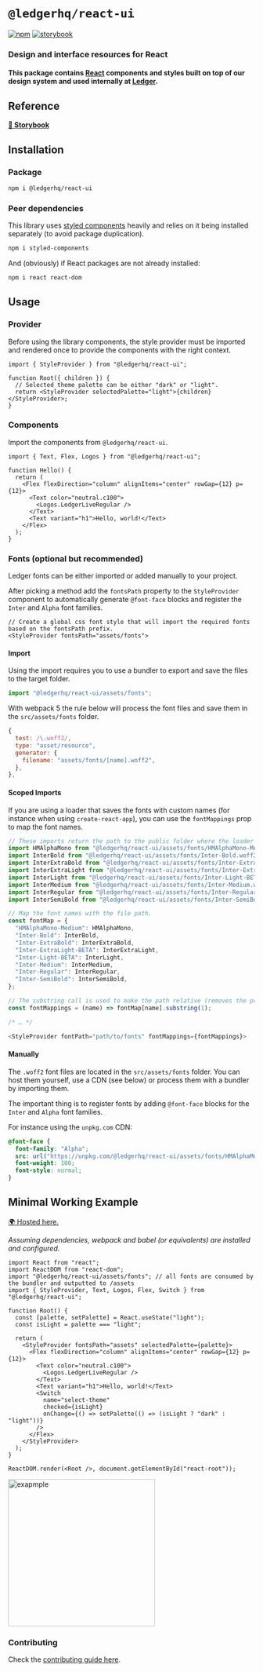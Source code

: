 # `@ledgerhq/react-ui`

[![npm](https://img.shields.io/npm/v/@ledgerhq/react-ui)](https://www.npmjs.com/package/@ledgerhq/react-ui)
[![storybook](https://img.shields.io/badge/Storybook-📚-61DBFB)](https://react-ui-storybook.vercel.app)

### Design and interface resources for React

#### This package contains [React](https://reactjs.org/) components and styles built on top of our design system and used internally at [Ledger](https://www.ledger.com/).

## Reference

**[🔗 Storybook](https://react-ui-storybook.vercel.app)**

## Installation

### Package

```sh
npm i @ledgerhq/react-ui
```

### Peer dependencies

This library uses [styled components](https://styled-components.com/) heavily and relies on it being installed separately (to avoid package duplication).

```sh
npm i styled-components
```

And (obviously) if React packages are not already installed:

```sh
npm i react react-dom
```

## Usage

### Provider

Before using the library components, the style provider must be imported and rendered once to provide the components with the right context.

```tsx
import { StyleProvider } from "@ledgerhq/react-ui";

function Root({ children }) {
  // Selected theme palette can be either "dark" or "light".
  return <StyleProvider selectedPalette="light">{children}</StyleProvider>;
}
```

### Components

Import the components from `@ledgerhq/react-ui`.

```tsx
import { Text, Flex, Logos } from "@ledgerhq/react-ui";

function Hello() {
  return (
    <Flex flexDirection="column" alignItems="center" rowGap={12} p={12}>
      <Text color="neutral.c100">
        <Logos.LedgerLiveRegular />
      </Text>
      <Text variant="h1">Hello, world!</Text>
    </Flex>
  );
}
```

### Fonts (optional but recommended)

Ledger fonts can be either imported or added manually to your project.

After picking a method add the `fontsPath` property to the `StyleProvider` component to automatically generate
`@font-face` blocks and register the `Inter` and `Alpha` font families.

```tsx
// Create a global css font style that will import the required fonts based on the fontsPath prefix.
<StyleProvider fontsPath="assets/fonts">
```

#### Import

Using the import requires you to use a bundler to export and save the files to the target folder.

```js
import "@ledgerhq/react-ui/assets/fonts";
```

With webpack 5 the rule below will process the font files and save them in the `src/assets/fonts` folder.

```js
{
  test: /\.woff2/,
  type: "asset/resource",
  generator: {
    filename: "assets/fonts/[name].woff2",
  },
},
```

#### Scoped Imports

If you are using a loader that saves the fonts with custom names (for instance when using `create-react-app`), you can use the `fontMappings` prop to map the font names.

```js
// These imports return the path to the public folder where the loader saves the fonts during the build.
import HMAlphaMono from "@ledgerhq/react-ui/assets/fonts/HMAlphaMono-Medium.woff2";
import InterBold from "@ledgerhq/react-ui/assets/fonts/Inter-Bold.woff2";
import InterExtraBold from "@ledgerhq/react-ui/assets/fonts/Inter-ExtraBold.woff2";
import InterExtraLight from "@ledgerhq/react-ui/assets/fonts/Inter-ExtraLight-BETA.woff2";
import InterLight from "@ledgerhq/react-ui/assets/fonts/Inter-Light-BETA.woff2";
import InterMedium from "@ledgerhq/react-ui/assets/fonts/Inter-Medium.woff2";
import InterRegular from "@ledgerhq/react-ui/assets/fonts/Inter-Regular.woff2";
import InterSemiBold from "@ledgerhq/react-ui/assets/fonts/Inter-SemiBold.woff2";

// Map the font names with the file path.
const fontMap = {
  "HMAlphaMono-Medium": HMAlphaMono,
  "Inter-Bold": InterBold,
  "Inter-ExtraBold": InterExtraBold,
  "Inter-ExtraLight-BETA": InterExtraLight,
  "Inter-Light-BETA": InterLight,
  "Inter-Medium": InterMedium,
  "Inter-Regular": InterRegular,
  "Inter-SemiBold": InterSemiBold,
};

// The substring call is used to make the path relative (removes the prepending /).
const fontMappings = (name) => fontMap[name].substring(1);

/* … */

<StyleProvider fontPath="path/to/fonts" fontMappings={fontMappings}>
```

#### Manually

The `.woff2` font files are located in the `src/assets/fonts` folder.
You can host them yourself, use a CDN (see below) or process them with a bundler by importing them.

The important thing is to register fonts by adding `@font-face` blocks for the `Inter` and `Alpha` font families.

For instance using the `unpkg.com` CDN:

```css
@font-face {
  font-family: "Alpha";
  src: url("https://unpkg.com/@ledgerhq/react-ui/assets/fonts/HMAlphaMono-Medium.woff2") format("woff2");
  font-weight: 100;
  font-style: normal;
}
```

## Minimal Working Example

[🌍 Hosted here.](https://codesandbox.io/s/ledger-live-react-ui-forked-1tvm7?file=/src/App.js)

_Assuming dependencies, webpack and babel (or equivalents) are installed and configured._

```tsx
import React from "react";
import ReactDOM from "react-dom";
import "@ledgerhq/react-ui/assets/fonts"; // all fonts are consumed by the bundler and outputted to /assets
import { StyleProvider, Text, Logos, Flex, Switch } from "@ledgerhq/react-ui";

function Root() {
  const [palette, setPalette] = React.useState("light");
  const isLight = palette === "light";

  return (
    <StyleProvider fontsPath="assets" selectedPalette={palette}>
      <Flex flexDirection="column" alignItems="center" rowGap={12} p={12}>
        <Text color="neutral.c100">
          <Logos.LedgerLiveRegular />
        </Text>
        <Text variant="h1">Hello, world!</Text>
        <Switch
          name="select-theme"
          checked={isLight}
          onChange={() => setPalette(() => (isLight ? "dark" : "light"))}
        />
      </Flex>
    </StyleProvider>
  );
}

ReactDOM.render(<Root />, document.getElementById("react-root"));
```

<img width="300" alt="exapmple" src="https://user-images.githubusercontent.com/86958797/137143696-6dffdb16-83fa-4a4e-9bd0-a76fde4f82be.gif" />

### Contributing

Check the [contributing guide here](https://github.com/LedgerHQ/ledger-live/blob/monorepo-setup/libs/ui/packages/react/CONTRIBUTING.md).
